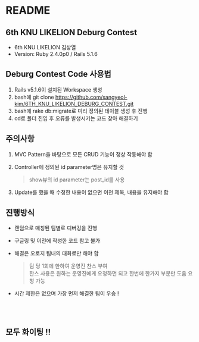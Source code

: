# README

## 6th KNU LIKELION Deburg Contest
* 6th KNU LIKELION 김상열
* Version: Ruby 2.4.0p0 / Rails 5.1.6


## Deburg Contest Code 사용법
1. Rails v5.1.6이 설치된 Workspace 생성
2. bash에 git clone https://github.com/sangyeol-kim/6TH_KNU_LIKELION_DEBURG_CONTEST.git
3. bash에 rake db:migrate로 미리 정의된 테이블 생성 후 진행
4. cd로 폴더 진입 후 오류를 발생시키는 코드 찾아 해결하기

## 주의사항
1. MVC Pattern을 바탕으로 모든 CRUD 기능이 정상 작동해야 함
2. Controller에 정의된 id parameter명은 유지할 것

    > show뷰의 id parameter는 post_id를 사용

3. Update를 했을 때 수정한 내용이 없으면 이전 제목, 내용을 유지해야 함

## 진행방식
* 랜덤으로 매칭된 팀별로 디버깅을 진행
* 구글링 및 이전에 작성한 코드 참고 불가
* 해결은 오로지 팀내의 대화로만 해야 함

    > 팀 당 1회에 한하여 운영진 찬스 부여 <br/>
      찬스 사용은 원하는 운영진에게 요청하면 되고 한번에 한가지 부분만 도움 요청 가능


* 시간 제한은 없으며 가장 먼저 해결한 팀이 우승 !



<br/><br/>
## 모두 화이팅 !!




